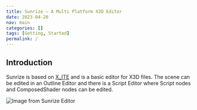 ```yaml
---
title: Sunrize — A Multi Platform X3D Editor
date: 2023-04-20
nav: main
categories: []
tags: [Getting, Started]
permalink: /
---
```

## Introduction

Sunrize is based on [X_ITE](https://create3000.github.io/x_ite/) and is a basic editor for X3D files. The scene can be edited in an Outline Editor and there is a Script Editor where Script nodes and ComposedShader nodes can be edited.

![Image from Sunrize Editor](/assets/img/sunrize.png)
